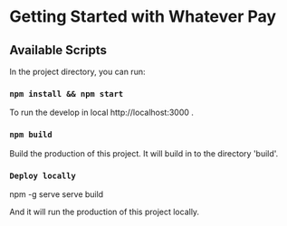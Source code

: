 # Getting Started with Whatever Pay

## Available Scripts

In the project directory, you can run:

### `npm install && npm start`

To run the develop in local http://localhost:3000 .

### `npm build`

Build the production of this project.
It will build in to the directory 'build'.

### `Deploy locally`

npm -g serve
serve build

And it will run the production of this project locally.

